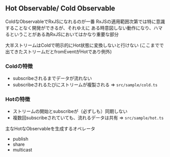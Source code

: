 ## Hot Observable/ Cold Observable

ColdなObservableでRxJSになれるのが一番
RxJSの適用範囲次第では特に意識することなく開発ができるが、それゆえに
ある時意図しない動作になり、ハマるということがある為RxJSにおいてはかなり重要な部分

大半ストリームはColdで明示的にHot状態に変換しないと行けない
(ここまでで出てきたストリームだとfromEventがHotであり例外)

### Coldの特徴
* subscribeされるまでデータが流れない
* subscribeされるたびにストリームが複製される
=> `src/sample/cold.ts`

### Hotの特徴
* ストリームの開始とsubscribeが（必ずしも）同期しない
* 複数回subscribeされていても、流れるデータは共有
=> `src/sample/hot.ts`

主なHotなObservableを生成するオペレータ
* publish
* share
* multicast

